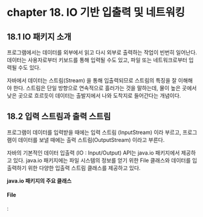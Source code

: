 # chapter 18. IO 기반 입출력 및 네트워킹

## 18.1 IO 패키지 소개

프로그램에서는 데이터를 외부에서 읽고 다시 외부로 출력하는 작업이 빈번히 일어난다.
데이터는 사용자로부터 키보드를 통해 입력될 수도 있고, 파일 또는 네트워크로부터 입력될 수도 있다.

자바에서 데이터는 스트림(Stream) 을 통해 입출력되므로 스트림의 특징을 잘 이해해야 한다. 
스트림은 단일 방향으로 연속적으로 흘러가는 것을 말하는데, 물이 높은 곳에서 낮은 곳으로 흐르듯이 
데이터는 출발지에서 나와 도착지로 들어간다는 개념이다.


## 18.2 입력 스트림과 출력 스트림

프로그램이 데이터를 입력받을 때에는 입력 스트림 (InputStream) 이라 부르고, 
프로그램이 데이터를 보낼 때에는 출력 스트림(OutputStream) 이라고 부른다.


자바의 기본적인 데이터 입출력 (IO : Input/Output)  API는 java.io 패키지에서 제공하고 있다. 
java.io 패키지에는 파일 시스템의 정보를 얻기 위한 File 클래스와 데이터를 입출력하기 위한 다양한 입출력 스트림
클래스를 제공하고 있다.


**java.io 패키지의 주요 클래스**

#### File 

: 